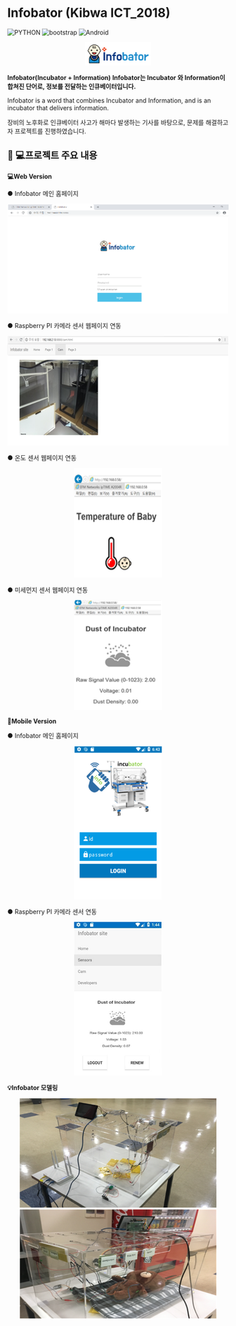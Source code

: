 # Infobator (Kibwa ICT_2018)
![PYTHON](https://img.shields.io/badge/Pyhton-Flask-blue?logo=Flask)
![bootstrap](https://img.shields.io/badge/Bootstrap-CSS-blueviolet?logo=bootstrap)
![Android](https://img.shields.io/badge/Android-yellow?logo=Android)

<center><img src="./img/infobator.png" alt="" width="150px"/></center>

__Infobator(Incubator + Information)__
__Infobator는 Incubator 와 Information이 합쳐진 단어로, 정보를 전달하는 인큐베이터입니다.__

Infobator is a word that combines Incubator and Information, and is an incubator that delivers information.

장비의 노후화로 인큐베이터 사고가 해마다 발생하는 기사를 바탕으로, 문제를 해결하고자 프로젝트를 진행하였습니다.

## 👨 💻프로젝트 주요 내용

__💻Web Version__  

 ● Infobator 메인 홈페이지
  <center><img src="./img/mainpage.png" alt="" height="250px" width="550px"/></center>

 ● Raspberry PI 카메라 센서 웹페이지 연동
  <center><img src="./img/camera.png" alt="" height="250px" width="550px"/></center>
 
 ● 온도 센서 웹페이지 연동
  <center><img src="./img/tempersensor.png" alt="" height="250px" width="200px"/></center>
 
 ● 미세먼지 센서 웹페이지 연동
  <center><img src="./img/dust.png" alt="" height="250px" width="200px"/></center>

__📱Mobile Version__  

 ● Infobator 메인 홈페이지
  <center><img src="./img/mobilemain.png" alt="" height="350px" width="200px"/></center>
 
 ● Raspberry PI 카메라 센서 연동
  <center><img src="./img/mobiledust.png" alt="" height="350px" width="200px"/></center>


__💡Infobator 모델링__  
  <center><img src="./img/model1.png" alt="" height="250px" width="450px"/></center>

  <center><img src="./img/model2.png" alt="" height="250px" width="450px"/></center>
  
